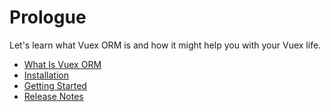 # Prologue

Let's learn what Vuex ORM is and how it might help you with your Vuex life.

- [What Is Vuex ORM](prologue/what-is-vuex-orm.md)
- [Installation](prologue/installation.md)
- [Getting Started](prologue/getting-started.md)
- [Release Notes](https://github.com/vuex-orm/vuex-orm/releases)
